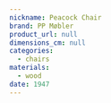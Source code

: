 ```yaml
---
nickname: Peacock Chair
brand: PP Møbler
product_url: null
dimensions_cm: null
categories:
  - chairs
materials:
  - wood
date: 1947
---
```


